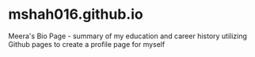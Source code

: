 # mshah016.github.io

Meera's Bio Page - summary of my education and career history utilizing Github pages to create a profile page for myself
